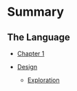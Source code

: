 # Summary

## The Language
- [Chapter 1](./chapter_1.md)


- [Design](./design.html)
  - [Exploration](./exploration.md)